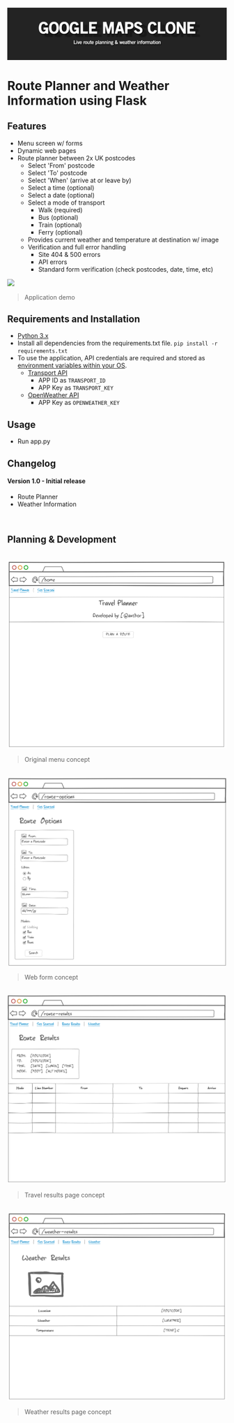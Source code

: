 ![](readme_files/banner.png)

# Route Planner and Weather Information using Flask

## Features
 - Menu screen w/ forms
 - Dynamic web pages
 - Route planner between 2x UK postcodes
    - Select 'From' postcode
    - Select 'To' postcode
    - Select 'When' (arrive at or leave by)
    - Select a time (optional)
    - Select a date (optional)
    - Select a mode of transport
        - Walk (required)
        - Bus (optional)
        - Train (optional)
        - Ferry (optional)
    - Provides current weather and temperature at destination w/ image
    - Verification and full error handling
        - Site 404 & 500 errors
        - API errors
        - Standard form verification (check postcodes, date, time, etc)
        

![](readme_files/demo.gif)
> Application demo

## Requirements and Installation
 - [Python 3.x](https://www.python.org/)
 - Install all dependencies from the requirements.txt file. `pip install -r requirements.txt`
 - To use the application, API credentials are required and stored as [environment variables within your OS]((https://docs.microsoft.com/en-us/windows/win32/shell/user-environment-variables)).
    - [Transport API](https://developer.transportapi.com/)
        - APP ID as `TRANSPORT_ID`
        - APP Key as `TRANSPORT_KEY`
    - [OpenWeather API](https://openweathermap.org/api)
        - APP Key as `OPENWEATHER_KEY`

## Usage
 - Run app.py

## Changelog
#### Version 1.0 - Initial release
 - Route Planner
 - Weather Information
 
&nbsp;
## Planning & Development

&nbsp;
![](readme_files/ui_menu.png)
> Original menu concept

&nbsp;
![](readme_files/ui_route_options.png)
> Web form concept

&nbsp;
![](readme_files/ui_route_results.png)
> Travel results page concept

&nbsp;
![](readme_files/ui_weather_results.png)
> Weather results page concept
